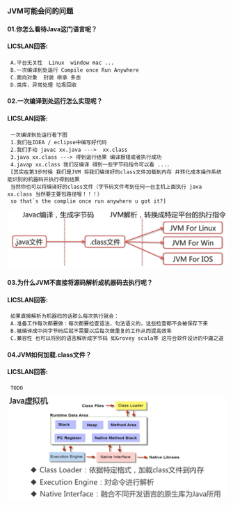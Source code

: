 ### JVM可能会问的问题
#### 01.你怎么看待Java这门语言呢？
#### LICSLAN回答: 
     A.平台无关性  Linux  window mac ...
     B.一次编译到处运行 Compile once Run Anywhere
     C.面向对象  封装 继承 多态
     D.类库，异常处理 垃圾回收
#### 02.一次编译到处运行怎么实现呢？
#### LICSLAN回答: 
     一次编译到处运行看下图 
     1.我们在IDEA / eclipse中编写好代码 
     2.我们手动 javac xx.java --->  xx.class
     3.java xx.class ---> 得到运行结果 编译报错或者执行成功
     4.javap xx.class 我们反编译 得到一些字节码指令可以看 ....
     [其实在第3步时候 我们是JVM 将我们编译好的class文件加载到内存 并转化成本操作系统能识别的机器码并执行得到结果
     当然你也可以将编译好的class文件（字节码文件考到任何一台主机上面执行 java  xx.class 当然要主要包路径喔！！！） 
     so that`s the complie once run anywhere u got it?]     
![JVM00](https://github.com/licslan/interview-ing/raw/master/JVM-GC/JVM00.jpg)
#### 03.为什么JVM不直接将源码解析成机器码去执行呢？
#### LICSLAN回答: 
     如果直接解析为机器码的话那么每次执行就会：
     A.准备工作每次都要做：每次都要检查语法，句法语义的，这些检查都不会被保存下来
     B.被编译成中间字节码后就不需要以后每次做重复的工作从而提高效率
     C.兼容性 也可以将别的语言解析成字节码 如Grovey scala等 这符合软件设计的中庸之道
#### 04.JVM如何加载.class文件？
#### LICSLAN回答: 
     TODO
![JVM01](https://github.com/licslan/interview-ing/raw/master/JVM-GC/JVM01.jpg)     
